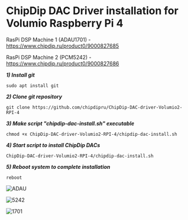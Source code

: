 # ChipDip DAC Driver installation for Volumio Raspberry Pi 4

RasPi DSP Machine 1 (ADAU1701) - https://www.chipdip.ru/product0/9000827685

RasPi DSP Machine 2 (PCM5242) - https://www.chipdip.ru/product0/9000827686

<em><strong>1) Install git</em></strong>

<pre><code>sudo apt install git</code></pre>

<em><strong>2) Clone git repository</em></strong>

<pre><code>git clone https://github.com/chipdipru/ChipDip-DAC-driver-Volumio2-RPI-4</code></pre>

<em><strong>3) Make script "chipdip-dac-install.sh" executable</em></strong>

<pre><code>chmod +x ChipDip-DAC-driver-Volumio2-RPI-4/chipdip-dac-install.sh</code></pre>

<em><strong>4) Start script to install ChipDip DACs</em></strong>

<pre><code>ChipDip-DAC-driver-Volumio2-RPI-4/chipdip-dac-install.sh</code></pre>

<em><strong>5) Reboot system to complete installation</em></strong>

<pre><code>reboot</code></pre>


![ADAU](https://user-images.githubusercontent.com/43340836/127170322-623f2d1b-05e3-4a56-9d32-b627af8302eb.jpg)

![5242](https://user-images.githubusercontent.com/43340836/127170357-d1645201-9a15-4c6a-a4bd-9db32265f06d.jpg)

![1701](https://user-images.githubusercontent.com/43340836/127170383-c3711fb8-01f1-4a41-915b-9de6295e0ac3.jpg)
